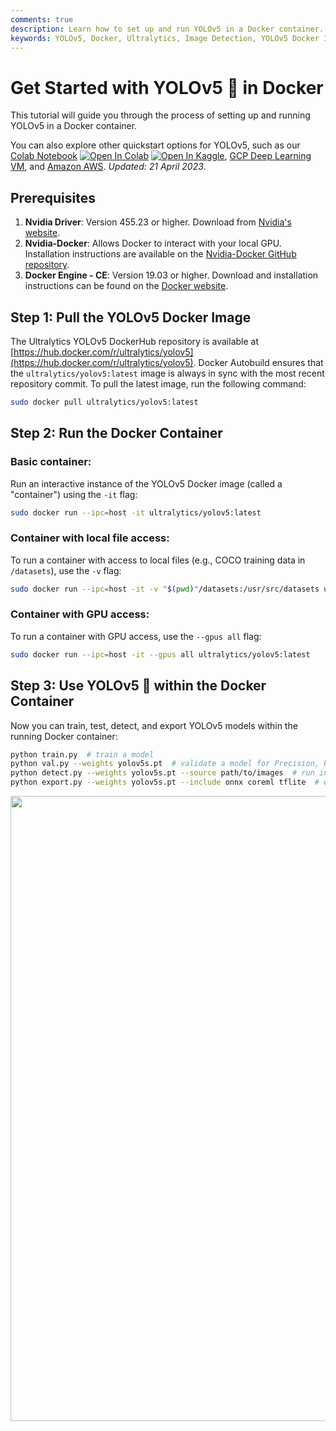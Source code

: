 ```yaml
---
comments: true
description: Learn how to set up and run YOLOv5 in a Docker container. This tutorial includes the prerequisites and step-by-step instructions.
keywords: YOLOv5, Docker, Ultralytics, Image Detection, YOLOv5 Docker Image, Docker Container, Machine Learning, AI
---
```


# Get Started with YOLOv5 🚀 in Docker

This tutorial will guide you through the process of setting up and running YOLOv5 in a Docker container.

You can also explore other quickstart options for YOLOv5, such as our [Colab Notebook](https://colab.research.google.com/github/ultralytics/yolov5/blob/master/tutorial.ipynb) <a href="https://colab.research.google.com/github/ultralytics/yolov5/blob/master/tutorial.ipynb"><img src="https://colab.research.google.com/assets/colab-badge.svg" alt="Open In Colab"></a> <a href="https://www.kaggle.com/ultralytics/yolov5"><img src="https://kaggle.com/static/images/open-in-kaggle.svg" alt="Open In Kaggle"></a>, [GCP Deep Learning VM](https://docs.ultralytics.com/yolov5/environments/google_cloud_quickstart_tutorial), and [Amazon AWS](https://docs.ultralytics.com/yolov5/environments/aws_quickstart_tutorial). *Updated: 21 April 2023*.

## Prerequisites

1. **Nvidia Driver**: Version 455.23 or higher. Download from [Nvidia's website](https://www.nvidia.com/Download/index.aspx).
2. **Nvidia-Docker**: Allows Docker to interact with your local GPU. Installation instructions are available on the [Nvidia-Docker GitHub repository](https://github.com/NVIDIA/nvidia-docker).
3. **Docker Engine - CE**: Version 19.03 or higher. Download and installation instructions can be found on the [Docker website](https://docs.docker.com/install/).

## Step 1: Pull the YOLOv5 Docker Image

The Ultralytics YOLOv5 DockerHub repository is available at [https://hub.docker.com/r/ultralytics/yolov5](https://hub.docker.com/r/ultralytics/yolov5). Docker Autobuild ensures that the `ultralytics/yolov5:latest` image is always in sync with the most recent repository commit. To pull the latest image, run the following command:

```bash
sudo docker pull ultralytics/yolov5:latest
```

## Step 2: Run the Docker Container

### Basic container:

Run an interactive instance of the YOLOv5 Docker image (called a "container") using the `-it` flag:

```bash
sudo docker run --ipc=host -it ultralytics/yolov5:latest
```

### Container with local file access:

To run a container with access to local files (e.g., COCO training data in `/datasets`), use the `-v` flag:

```bash
sudo docker run --ipc=host -it -v "$(pwd)"/datasets:/usr/src/datasets ultralytics/yolov5:latest
```

### Container with GPU access:

To run a container with GPU access, use the `--gpus all` flag:

```bash
sudo docker run --ipc=host -it --gpus all ultralytics/yolov5:latest
```

## Step 3: Use YOLOv5 🚀 within the Docker Container

Now you can train, test, detect, and export YOLOv5 models within the running Docker container:

```bash
python train.py  # train a model
python val.py --weights yolov5s.pt  # validate a model for Precision, Recall, and mAP
python detect.py --weights yolov5s.pt --source path/to/images  # run inference on images and videos
python export.py --weights yolov5s.pt --include onnx coreml tflite  # export models to other formats
```

<p align="center"><img width="1000" src="https://user-images.githubusercontent.com/26833433/142224770-6e57caaf-ac01-4719-987f-c37d1b6f401f.png"></p>
